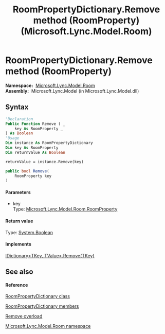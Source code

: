﻿---
title: RoomPropertyDictionary.Remove method (RoomProperty) (Microsoft.Lync.Model.Room)
TOCTitle: Remove method (RoomProperty)
ms:assetid: M:Microsoft.Lync.Model.Room.RoomPropertyDictionary.Remove(Microsoft.Lync.Model.Room.RoomProperty)_DI_3_UC_OCS14MrefLyncWPF
ms:mtpsurl: https://msdn.microsoft.com/en-us/library/microsoft.lync.model.room.roompropertydictionary.remove(v=office.15)
ms:contentKeyID: 48598824
ms.date: 07/28/2014
mtps_version: v=office.15
dev_langs:
- vb
- csharp
---

# RoomPropertyDictionary.Remove method (RoomProperty)

**Namespace:**  [Microsoft.Lync.Model.Room](microsoft-lync-model-room-namespace_2.md)  
**Assembly:**  Microsoft.Lync.Model (in Microsoft.Lync.Model.dll)

## Syntax

``` vb
'Declaration
Public Function Remove ( _
    key As RoomProperty _
) As Boolean
'Usage
Dim instance As RoomPropertyDictionary
Dim key As RoomProperty
Dim returnValue As Boolean

returnValue = instance.Remove(key)
```

``` csharp
public bool Remove(
    RoomProperty key
)
```

#### Parameters

  - key  
    Type: [Microsoft.Lync.Model.Room.RoomProperty](roomproperty-enumeration-microsoft-lync-model-room_2.md)  

#### Return value

Type: [System.Boolean](http://msdn2.microsoft.com/en-us/library/a28wyd50)  

#### Implements

[IDictionary\<TKey, TValue\>.Remove(TKey)](http://msdn2.microsoft.com/en-us/library/k8s489f0)  

## See also

#### Reference

[RoomPropertyDictionary class](roompropertydictionary-class-microsoft-lync-model-room_2.md)

[RoomPropertyDictionary members](roompropertydictionary-members-microsoft-lync-model-room_2.md)

[Remove overload](roompropertydictionary-remove-method-microsoft-lync-model-room_2.md)

[Microsoft.Lync.Model.Room namespace](microsoft-lync-model-room-namespace_2.md)

